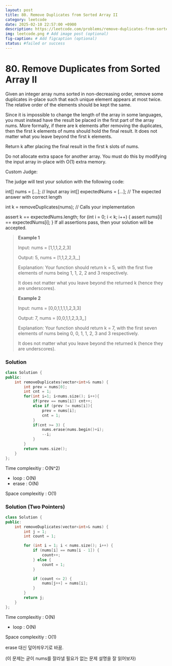 ```yaml
---
layout: post
title: 80. Remove Duplicates from Sorted Array II
category: leetcode
date: 2025-02-10 22:57:00 +0900
description: https://leetcode.com/problems/remove-duplicates-from-sorted-array-ii/description/?envType=study-plan-v2&envId=top-interview-150
img: leetcode.png # Add image post (optional)
fig-caption: # Add figcaption (optional)
status: #failed or success
---
```



# 80. Remove Duplicates from Sorted Array II

Given an integer array nums sorted in non-decreasing order, remove some duplicates in-place such that each unique element appears at most twice. The relative order of the elements should be kept the same.

Since it is impossible to change the length of the array in some languages, you must instead have the result be placed in the first part of the array nums. More formally, if there are k elements after removing the duplicates, then the first k elements of nums should hold the final result. It does not matter what you leave beyond the first k elements.

Return k after placing the final result in the first k slots of nums.

Do not allocate extra space for another array. You must do this by modifying the input array in-place with O(1) extra memory.

Custom Judge:

The judge will test your solution with the following code:

int[] nums = [...]; // Input array
int[] expectedNums = [...]; // The expected answer with correct length

int k = removeDuplicates(nums); // Calls your implementation

assert k == expectedNums.length;
for (int i = 0; i < k; i++) {
    assert nums[i] == expectedNums[i];
}
If all assertions pass, then your solution will be accepted.

 

> **Example 1**
> 
> Input: nums = [1,1,1,2,2,3]
> 
> Output: 5, nums = [1,1,2,2,3,_]
> 
> Explanation: Your function should return k = 5, with the first five elements of nums being 1, 1, 2, 2 and 3 respectively.
> 
> It does not matter what you leave beyond the returned k (hence they are underscores).


> **Example 2**
> 
> Input: nums = [0,0,1,1,1,1,2,3,3]
> 
> Output: 7, nums = [0,0,1,1,2,3,3,_,_]
> 
> Explanation: Your function should return k = 7, with the first seven elements of nums being 0, 0, 1, 1, 2, 3 and 3 respectively.
> 
> It does not matter what you leave beyond the returned k (hence they are underscores).



### Solution 
```cpp
class Solution {
public:
    int removeDuplicates(vector<int>& nums) {
        int prev = nums[0];
        int cnt = 1;
        for(int i=1; i<nums.size(); i++){
            if(prev == nums[i]) cnt++;
            else if (prev != nums[i]){
                prev = nums[i];
                cnt = 1;
            }
            if(cnt >= 3) {
                nums.erase(nums.begin()+i);
                --i;
            }
        }
        return nums.size();
    }
};
```

Time complexitiy : O(N^2)

- loop : O(N)
- erase : O(N)

Space complexitiy : O(1)



### Solution (Two Pointers)

```cpp
class Solution {
public:
    int removeDuplicates(vector<int>& nums) {
        int j = 1; 
        int count = 1;

        for (int i = 1; i < nums.size(); i++) {
            if (nums[i] == nums[i - 1]) {
                count++;
            } else {
                count = 1;
            }

            if (count <= 2) { 
                nums[j++] = nums[i];
            }
        }
        return j; 
    }
};
```

Time complexitiy : O(N)

- loop : O(N)

Space complexitiy : O(1)

erase 대신 덮어씌우기로 바꿈. 

(이 문제는 굳이 nums를 잘라낼 필요가 없는 문제 설명을 잘 읽어보자)